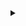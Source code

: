  <details >
         <li>            Copy lines        </li>
        <li>            Copy permalink </li>
    <summary class="btn-octicon ml-0 px-2 p-0 bg-white border border-gray-dark rounded-1" aria-label="aaa">



